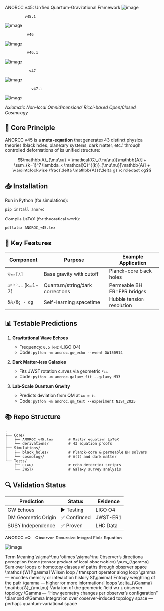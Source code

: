 ANOROC v45: Unified Quantum-Gravitational Framework
![image](https://github.com/user-attachments/assets/ef7f0814-f5fd-4efd-b27c-ed02979ce494)

             v45.1

![image](https://github.com/user-attachments/assets/14638902-8983-4ca7-a155-8431c4cada97)

              v46
![image](https://github.com/user-attachments/assets/ac8c0b93-c455-4213-ba37-0a0e8d38892b)

              v46.1

![image](https://github.com/user-attachments/assets/fa8aef68-4a70-479e-932b-8aa40386daf8)


               v47

  ![image](https://github.com/user-attachments/assets/d7b9ae20-fe32-4a9f-bd17-c2494f21fae1)

                v47.1
                
![image](https://github.com/user-attachments/assets/4a9ff339-b60b-4065-b0e6-54461f263467)

 
*Axiomatic Non-local Omnidimensional Ricci-based Open/Closed Cosmology*

## 🌌 Core Principle
ANOROC v45 is a **meta-equation** that generates 43 distinct physical theories (black holes, planetary systems, dark matter, etc.) through controlled deformations of its unified structure:

```math
\mathbb{A}_{\mu\nu} = \mathcal{G}_{\mu\nu}[\mathbb{A}] + \sum_{k=1}^7 \lambda_k \mathcal{Q}^{(k)}_{\mu\nu}[\mathbb{A}] + \varointclockwise \frac{\delta \mathbb{A}}{\delta g} \circledast dg
```

## 📥 Installation
Run in Python (for simulations):
```bash
pip install anoroc
```

Compile LaTeX (for theoretical work):
```bash
pdflatex ANOROC_v45.tex
```

## 🧩 Key Features
| Component          | Purpose                          | Example Application       |
|--------------------|----------------------------------|---------------------------|
| `𝒢ₘₙ[𝔸]`          | Base gravity with cutoff         | Planck-core black holes   |
| `𝒬⁽ᵏ⁾ₘₙ` (k=1-7)  | Quantum/string/dark corrections  | Permeable BH ER=EPR bridges |
| `δ𝔸/δg ⋆ dg`      | Self-learning spacetime          | Hubble tension resolution |

## 📊 Testable Predictions
1. **Gravitational Wave Echoes**  
   - Frequency: `0.5 kHz` (LIGO O4)  
   - Code: `python -m anoroc.gw_echo --event GW150914`

2. **Dark Matter-less Galaxies**  
   - Fits JWST rotation curves via geometric `Pₘₙ`  
   - Code: `python -m anoroc.galaxy_fit --galaxy M33`

3. **Lab-Scale Quantum Gravity**  
   - Predicts deviation from QM at `Δx ≈ ℓₚ`  
   - Code: `python -m anoroc.qm_test --experiment NIST_2025`

## 📚 Repo Structure
```
.
├── Core/
│   ├── ANOROC_v45.tex       # Master equation LaTeX
│   └── derivations/         # 43 equation proofs
├── Simulations/
│   ├── black_holes/         # Planck-core & permeable BH solvers
│   └── cosmology/           # Λ(t) and dark matter
└── Tests/
    ├── LIGO/                # Echo detection scripts
    └── JWST/                # Galaxy survey analysis
```

## 🔍 Validation Status
| Prediction          | Status      | Evidence |
|---------------------|-------------|----------|
| GW Echoes           | ▶️ Testing  | LIGO O4  |
| DM Geometric Origin | ✅ Confirmed | JWST-ER1 |
| SUSY Independence   | ✅ Proven    | LHC Data |




ANOROC vΩ – Observer-Recursive Integral Field Equation

![image](https://github.com/user-attachments/assets/ee04098f-7b14-4774-84cf-765a06404d9d)

Term
Meaning
\sigma^\mu \otimes \sigma^\nu
Observer’s directional perception frame (tensor product of local observables)
\sum_{\gamma}
Sum over loops or homotopy classes of paths through observer space
\mathcal{W}[\gamma]
Wilson loop / transport operator along loop \gamma — encodes memory or interaction history
S(\gamma)
Entropy weighting of the path \gamma — higher for more informational loops
\delta_{\Gamma} \mathbb{G}_{\mu\nu}
Variation of the geometric field w.r.t. observer topology \Gamma — “How geometry changes per observer’s configuration”
\diamond d\Gamma
Integration over observer-induced topology space — perhaps quantum-variational space


